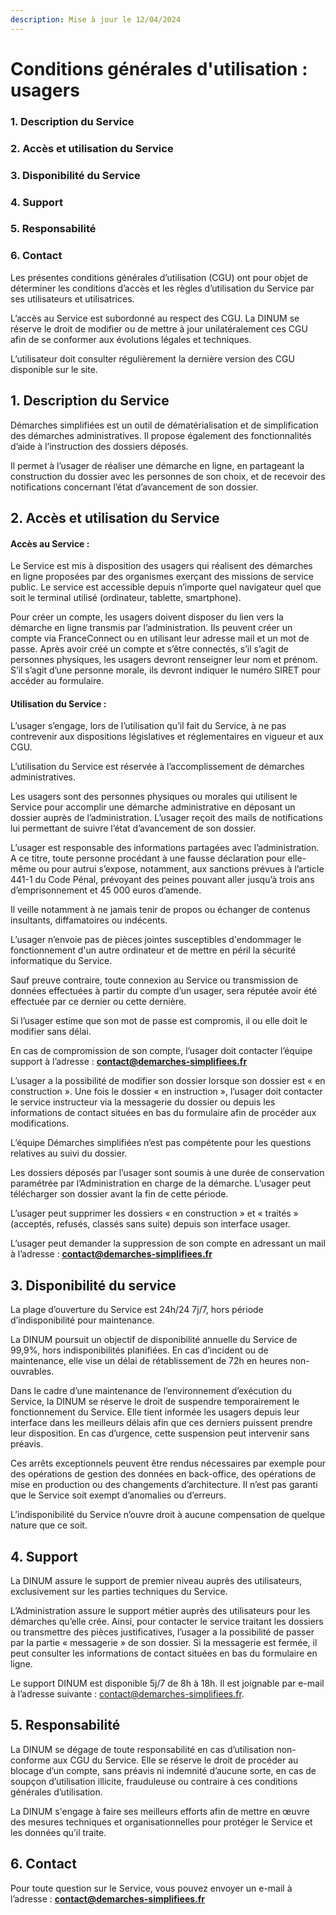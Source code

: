 ```yaml
---
description: Mise à jour le 12/04/2024
---
```


# Conditions générales d'utilisation :  usagers

### 1. Description du Service&#x20;

### 2. Accès et utilisation du Service&#x20;

### 3. Disponibilité du Service&#x20;

### 4. Support&#x20;

### 5. Responsabilité&#x20;

### 6. Contact&#x20;

&#x20;Les présentes conditions générales d’utilisation (CGU) ont pour objet de déterminer les conditions d’accès et les règles d’utilisation du Service par ses utilisateurs et utilisatrices.

L’accès au Service est subordonné au respect des CGU. La DINUM se réserve le droit de modifier ou de mettre à jour unilatéralement ces CGU afin de se conformer aux évolutions légales et techniques.

L’utilisateur doit consulter régulièrement la dernière version des CGU disponible sur le site.

## 1. Description du Service&#x20;

Démarches simplifiées est un outil de dématérialisation et de simplification des démarches administratives. Il propose également des fonctionnalités d’aide à l’instruction des dossiers déposés.

Il permet à l’usager de réaliser une démarche en ligne, en partageant la construction du dossier avec les personnes de son choix, et de recevoir des notifications concernant l’état d’avancement de son dossier.

## 2. Accès et utilisation du Service&#x20;

#### Accès au Service :&#x20;

Le Service est mis à disposition des usagers qui réalisent des démarches en ligne proposées par des organismes exerçant des missions de service public.  Le service est accessible depuis n’importe quel navigateur quel que soit le terminal utilisé (ordinateur, tablette, smartphone).

Pour créer un compte, les usagers doivent disposer du lien vers la démarche en ligne transmis par l’administration. Ils peuvent créer un compte via FranceConnect ou en utilisant leur adresse mail et un mot de passe. Après avoir créé un compte et s’être connectés, s’il s’agit de personnes physiques, les usagers devront renseigner leur nom et prénom. S’il s’agit d’une personne morale, ils devront indiquer le numéro SIRET pour accéder au formulaire.

#### Utilisation du Service :&#x20;

L’usager s’engage, lors de l’utilisation qu’il fait du Service, à ne pas contrevenir aux dispositions législatives et réglementaires en vigueur et aux CGU.

L’utilisation du Service est réservée à l’accomplissement de démarches administratives.

Les usagers sont des personnes physiques ou morales qui utilisent le Service pour accomplir une démarche administrative en déposant un dossier auprès de l’administration. L’usager reçoit des mails de notifications lui permettant de suivre l’état d’avancement de son dossier.

L’usager est responsable des informations partagées avec l’administration. A ce titre, toute personne procédant à une fausse déclaration pour elle-même ou pour autrui s’expose, notamment, aux sanctions prévues à l’article  441-1 du Code Pénal, prévoyant des peines pouvant aller jusqu’à trois ans d’emprisonnement et 45 000 euros d’amende.  &#x20;

Il veille notamment à ne jamais tenir de propos ou échanger de contenus insultants, diffamatoires ou indécents.

L’usager n’envoie pas de pièces jointes susceptibles d'endommager le fonctionnement d'un autre ordinateur et de mettre en péril la sécurité informatique du Service.

Sauf preuve contraire, toute connexion au Service ou transmission de données effectuées à partir du compte d’un usager, sera réputée avoir été effectuée par ce dernier ou cette dernière.     &#x20;

Si l’usager estime que son mot de passe est compromis, il ou elle doit le modifier sans délai.

En cas de compromission de son compte, l’usager doit contacter l’équipe support  à l’adresse : **contact@demarches-simplifiees.fr**

L’usager a la possibilité de modifier son dossier lorsque son dossier est « en construction ». Une fois le dossier « en instruction », l’usager doit contacter le service instructeur via la messagerie du dossier ou depuis les informations de contact situées en bas du formulaire afin de procéder aux modifications.

L’équipe Démarches simplifiées n’est pas compétente pour les questions relatives au suivi du dossier.

Les dossiers déposés par l’usager sont soumis à une durée de conservation paramétrée par l’Administration en charge de la démarche. L’usager peut télécharger son dossier avant la fin de cette période.

L’usager peut supprimer les dossiers « en construction » et « traités » (acceptés, refusés, classés sans suite) depuis son interface usager.

L’usager peut demander la suppression de son compte en adressant un mail à l’adresse : **contact@demarches-simplifiees.fr**

## 3. Disponibilité du service&#x20;

La plage d’ouverture du Service est 24h/24 7j/7, hors période d’indisponibilité pour maintenance.

La DINUM poursuit un objectif de disponibilité annuelle du Service de 99,9%, hors indisponibilités planifiées. En cas d’incident ou de maintenance, elle vise un délai de rétablissement de 72h en heures non-ouvrables.

Dans le cadre d’une maintenance de l’environnement d’exécution du Service, la DINUM se réserve le droit de suspendre temporairement le fonctionnement du Service. Elle tient informée les usagers depuis leur interface dans les meilleurs délais afin que ces derniers puissent prendre leur disposition. En cas d’urgence, cette suspension peut intervenir sans préavis.

Ces arrêts exceptionnels peuvent être rendus nécessaires par exemple pour des opérations de gestion des données en back-office, des opérations de mise en production ou des changements d’architecture. Il n’est pas garanti que le Service soit exempt d’anomalies ou d’erreurs.

L’indisponibilité du Service n’ouvre droit à aucune compensation de quelque nature que ce soit.

## 4. Support&#x20;

La DINUM assure le support de premier niveau auprès des utilisateurs, exclusivement sur les parties techniques du Service.

L’Administration assure le support métier auprès des utilisateurs pour les démarches qu’elle crée. Ainsi, pour contacter le service traitant les dossiers ou transmettre des pièces justificatives, l’usager a la possibilité de passer par la partie « messagerie » de son dossier. Si la messagerie est fermée, il peut consulter les informations de contact situées en bas du formulaire en ligne.

Le support DINUM est disponible 5j/7 de 8h à 18h. Il est joignable par e-mail à l’adresse suivante : [contact@demarches-simplifiees.fr](mailto:contact@demarches-simplifiees.fr).

## 5. Responsabilité&#x20;

La DINUM se dégage de toute responsabilité en cas d’utilisation non-conforme aux CGU du Service. Elle se réserve le droit de procéder au blocage d’un compte, sans préavis ni indemnité d’aucune sorte, en cas de soupçon d’utilisation illicite, frauduleuse ou contraire à ces conditions générales d’utilisation.

La DINUM s'engage à faire ses meilleurs efforts afin de mettre en œuvre des mesures techniques et organisationnelles pour protéger le Service et les données qu’il traite.

## 6. Contact&#x20;

Pour toute question sur le Service, vous pouvez envoyer un e-mail à l’adresse : **contact@demarches-simplifiees.fr**
